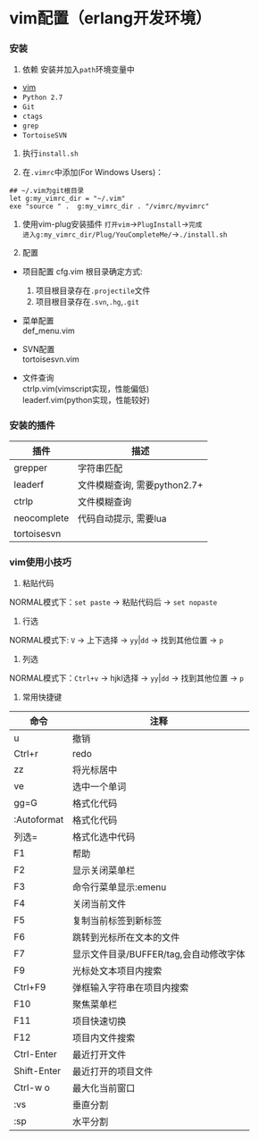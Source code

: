 # vim配置（erlang开发环境）

### 安装

1. 依赖
  安装并加入`path`环境变量中
  - [vim](https://github.com/vim/vim-win32-installer/releases)
  - `Python 2.7`  
  - `Git`  
  - `ctags`  
  - `grep`  
  - `TortoiseSVN`  

1. 执行`install.sh`

1. 在`.vimrc`中添加(For Windows Users)：
  ```shell
## ~/.vim为git根目录
let g:my_vimrc_dir = "~/.vim"
exe "source " .  g:my_vimrc_dir . "/vimrc/myvimrc"
```

1. 使用vim-plug安装插件
  `打开vim`->`PlugInstall`->`完成`  
  `进入g:my_vimrc_dir/Plug/YouCompleteMe/`->`./install.sh` 

1. 配置

  - 项目配置
    cfg.vim
    根目录确定方式:
    1. 项目根目录存在`.projectile`文件
    1. 项目根目录存在`.svn`,`.hg`,`.git`

  - 菜单配置  
    def_menu.vim  

  - SVN配置  
    tortoisesvn.vim  

  - 文件查询  
    ctrlp.vim(vimscript实现，性能偏低)  
    leaderf.vim(python实现，性能较好)  

### 安装的插件

|插件|描述|
|----|----|
|grepper|字符串匹配|
|leaderf|文件模糊查询, 需要python2.7+|
|ctrlp|文件模糊查询|
|neocomplete|代码自动提示, 需要lua|
|tortoisesvn|

### vim使用小技巧

1. 粘贴代码

  NORMAL模式下：`set paste` -> 粘贴代码后 -> `set nopaste`

1. 行选

  NORMAL模式下: `V` -> 上下选择 -> `yy`|`dd` -> 找到其他位置 -> `p`

1. 列选

  NORMAL模式下：`Ctrl+v` -> hjkl选择 -> `yy`|`dd` -> 找到其他位置 -> `p`

1. 常用快捷键

|命令|注释|
|----|----|
|u|撤销|
|Ctrl+r|redo|
|zz|将光标居中|
|ve|选中一个单词|
|gg=G|格式化代码|
|:Autoformat|格式化代码|
|列选=|格式化选中代码|
|F1|帮助|
|F2|显示关闭菜单栏|
|F3|命令行菜单显示:emenu|
|F4|关闭当前文件|
|F5|复制当前标签到新标签|
|F6|跳转到光标所在文本的文件|
|F7|显示文件目录/BUFFER/tag,会自动修改字体|
|F9|光标处文本项目内搜索|
|Ctrl+F9|弹框输入字符串在项目内搜索|
|F10|聚焦菜单栏|
|F11|项目快速切换|
|F12|项目内文件搜索|
|Ctrl-Enter|最近打开文件|
|Shift-Enter|最近打开的项目文件|
|Ctrl-w o|最大化当前窗口|
|:vs|垂直分割|
|:sp|水平分割|
